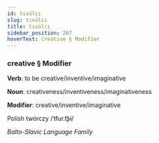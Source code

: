 ```yaml
---
id: tıvülcı
slug: tıvülcı
title: tıvülcı
sidebar_position: 267
hoverText: creative § Modifier
---
```


### creative § Modifier

**Verb**: to be creative/inventive/imaginative

**Noun**: creativeness/inventiveness/imaginativeness

**Modifier**: creative/inventive/imaginative

Polish twórczy /ˈtfur.t͡ʂɨ/

*Balto-Slavic Language Family*